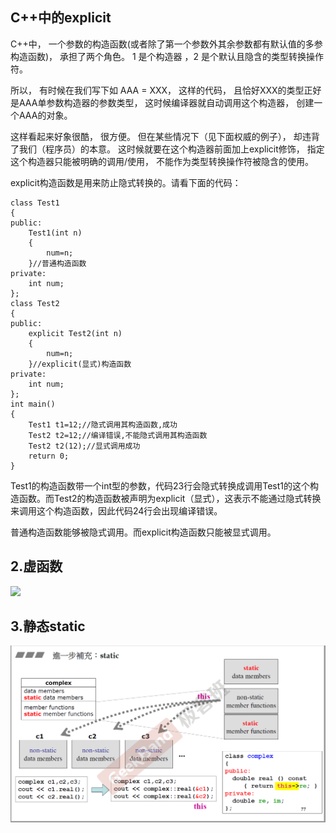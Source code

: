 ## C++中的explicit ##
C++中， 一个参数的构造函数(或者除了第一个参数外其余参数都有默认值的多参构造函数)， 承担了两个角色。 1 是个构造器 ，2 是个默认且隐含的类型转换操作符。

所以， 有时候在我们写下如 AAA = XXX， 这样的代码， 且恰好XXX的类型正好是AAA单参数构造器的参数类型， 这时候编译器就自动调用这个构造器， 创建一个AAA的对象。

这样看起来好象很酷， 很方便。 但在某些情况下（见下面权威的例子）， 却违背了我们（程序员）的本意。 这时候就要在这个构造器前面加上explicit修饰， 指定这个构造器只能被明确的调用/使用， 不能作为类型转换操作符被隐含的使用。

explicit构造函数是用来防止隐式转换的。请看下面的代码：

	class Test1
	{
	public:
	    Test1(int n)
	    {
	        num=n;
	    }//普通构造函数
	private:
	    int num;
	};
	class Test2
	{
	public:
	    explicit Test2(int n)
	    {
	        num=n;
	    }//explicit(显式)构造函数
	private:
	    int num;
	};
	int main()
	{
	    Test1 t1=12;//隐式调用其构造函数,成功
	    Test2 t2=12;//编译错误,不能隐式调用其构造函数
	    Test2 t2(12);//显式调用成功
	    return 0;
	}

Test1的构造函数带一个int型的参数，代码23行会隐式转换成调用Test1的这个构造函数。而Test2的构造函数被声明为explicit（显式），这表示不能通过隐式转换来调用这个构造函数，因此代码24行会出现编译错误。

普通构造函数能够被隐式调用。而explicit构造函数只能被显式调用。

## 2.虚函数 ##
![](https://i.imgur.com/rLgBzuh.png)

## 3.静态static ##
![image](https://github.com/RainbowLLL/Cpp_houjie/blob/master/slides_imgs/static.PNG)
